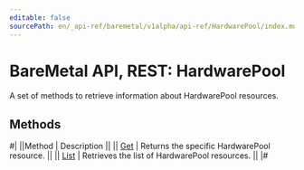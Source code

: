 ```yaml
---
editable: false
sourcePath: en/_api-ref/baremetal/v1alpha/api-ref/HardwarePool/index.md
---
```


# BareMetal API, REST: HardwarePool

A set of methods to retrieve information about HardwarePool resources.

## Methods

#|
||Method | Description ||
|| [Get](get.md) | Returns the specific HardwarePool resource. ||
|| [List](list.md) | Retrieves the list of HardwarePool resources. ||
|#